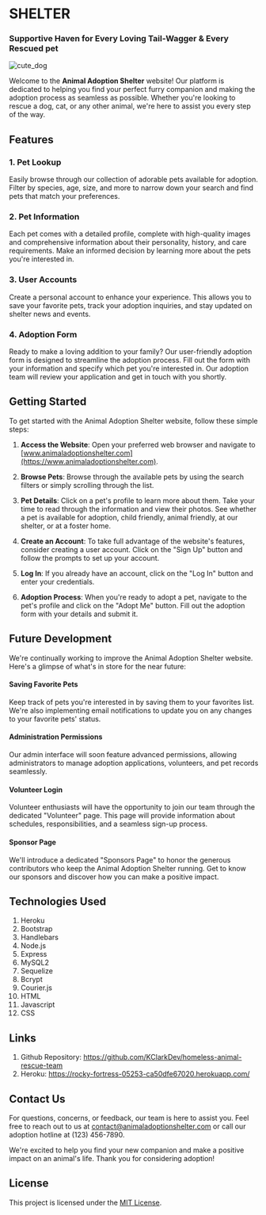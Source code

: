 # SHELTER
### Supportive Haven for Every Loving Tail-Wagger & Every Rescued pet

![cute_dog](https://github.com/KClarkDev/homeless-animal-rescue-team/assets/71670415/8d889db2-f38c-41e3-baf7-1251333fd30a)


Welcome to the **Animal Adoption Shelter** website! Our platform is dedicated to helping you find your perfect furry companion and making the adoption process as seamless as possible. Whether you're looking to rescue a dog, cat, or any other animal, we're here to assist you every step of the way.

## Features

### 1. Pet Lookup
Easily browse through our collection of adorable pets available for adoption. Filter by species, age, size, and more to narrow down your search and find pets that match your preferences.

### 2. Pet Information
Each pet comes with a detailed profile, complete with high-quality images and comprehensive information about their personality, history, and care requirements. Make an informed decision by learning more about the pets you're interested in.

### 3. User Accounts
Create a personal account to enhance your experience. This allows you to save your favorite pets, track your adoption inquiries, and stay updated on shelter news and events.

### 4. Adoption Form
Ready to make a loving addition to your family? Our user-friendly adoption form is designed to streamline the adoption process. Fill out the form with your information and specify which pet you're interested in. Our adoption team will review your application and get in touch with you shortly.

## Getting Started

To get started with the Animal Adoption Shelter website, follow these simple steps:

1. **Access the Website**: Open your preferred web browser and navigate to [www.animaladoptionshelter.com](https://www.animaladoptionshelter.com).

2. **Browse Pets**: Browse through the available pets by using the search filters or simply scrolling through the list.

3. **Pet Details**: Click on a pet's profile to learn more about them. Take your time to read through the information and view their photos. See whether a pet is available for adoption, child friendly, animal friendly, at our shelter, or at a foster home. 

4. **Create an Account**: To take full advantage of the website's features, consider creating a user account. Click on the "Sign Up" button and follow the prompts to set up your account.

5. **Log In**: If you already have an account, click on the "Log In" button and enter your credentials.

6. **Adoption Process**: When you're ready to adopt a pet, navigate to the pet's profile and click on the "Adopt Me" button. Fill out the adoption form with your details and submit it.

## Future Development

We're continually working to improve the Animal Adoption Shelter website. Here's a glimpse of what's in store for the near future:

#### Saving Favorite Pets
Keep track of pets you're interested in by saving them to your favorites list. We're also implementing email notifications to update you on any changes to your favorite pets' status.

#### Administration Permissions
Our admin interface will soon feature advanced permissions, allowing administrators to manage adoption applications, volunteers, and pet records seamlessly.

#### Volunteer Login
Volunteer enthusiasts will have the opportunity to join our team through the dedicated "Volunteer" page. This page will provide information about schedules, responsibilities, and a seamless sign-up process.

#### Sponsor Page
We'll introduce a dedicated "Sponsors Page" to honor the generous contributors who keep the Animal Adoption Shelter running. Get to know our sponsors and discover how you can make a positive impact.

## Technologies Used

1. Heroku
2. Bootstrap
3. Handlebars
4. Node.js
5. Express
6. MySQL2
7. Sequelize
8. Bcrypt
9. Courier.js
10. HTML
11. Javascript
12. CSS

## Links

1. Github Repository: https://github.com/KClarkDev/homeless-animal-rescue-team
2. Heroku: https://rocky-fortress-05253-ca50dfe67020.herokuapp.com/

## Contact Us

For questions, concerns, or feedback, our team is here to assist you. Feel free to reach out to us at [contact@animaladoptionshelter.com](mailto:contact@animaladoptionshelter.com) or call our adoption hotline at (123) 456-7890.

We're excited to help you find your new companion and make a positive impact on an animal's life. Thank you for considering adoption!

## License

This project is licensed under the [MIT License](LICENSE).
